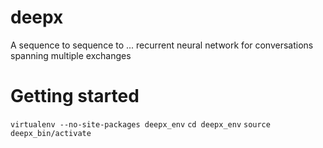 # deepx
A sequence to sequence to ... recurrent neural network for conversations spanning multiple exchanges

# Getting started
`virtualenv --no-site-packages deepx_env`
`cd deepx_env`
`source deepx_bin/activate`

